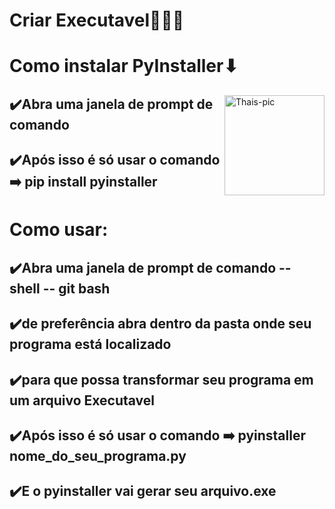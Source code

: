 # Criar Executavel👩🏽‍💻
<h1> Como instalar PyInstaller⬇</h1>
<div >
  <img align="right" height="160" width="160" alt="Thais-pic" title="Thais-pic" src="https://avatars.githubusercontent.com/u/1215332?s=200&v=4">
 <h2 >
 ✔️Abra uma janela de prompt de comando 
 </h2>
 <h2>
✔️Após isso é só usar o comando ➡️  pip install pyinstaller 
</h2>

 <h1> Como usar:</h1>
 <h2 >
 ✔️Abra uma janela de prompt de comando -- shell -- git bash </h2>
 <h2>
 ✔️de preferência abra dentro da pasta onde seu  programa está localizado 
 </h2>
 <h2>
 ✔️para que possa transformar seu programa em um arquivo Executavel
 </h2>
 <h2>
✔️Após isso é só usar o comando ➡️ pyinstaller nome_do_seu_programa.py
</h2>
<h2>
✔️E o pyinstaller vai gerar seu arquivo.exe
</h2>
